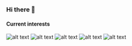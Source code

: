 ### Hi there 👋

#### Current interests
![alt text](https://icon-icons.com/icons2/2389/PNG/64/ansible_logo_icon_145495.png) ![alt text](https://icon-icons.com/icons2/2407/PNG/64/docker_icon_146192.png) ![alt text](https://icon-icons.com/icons2/2699/PNG/64/golang_gopher_src_logo_icon_168155.png) ![alt text](https://icon-icons.com/icons2/2107/PNG/64/file_type_git_icon_130581.png) ![alt text](https://icon-icons.com/icons2/2699/PNG/64/kubernetes_logo_icon_168359.png)

<!--
**Schrenker/Schrenker** is a ✨ _special_ ✨ repository because its `README.md` (this file) appears on your GitHub profile.

Here are some ideas to get you started:

- 🔭 I’m currently working on ...
- 🌱 I’m currently learning ...
- 👯 I’m looking to collaborate on ...
- 🤔 I’m looking for help with ...
- 💬 Ask me about ...
- 📫 How to reach me: ...
- 😄 Pronouns: ...
- ⚡ Fun fact: ...
-->
